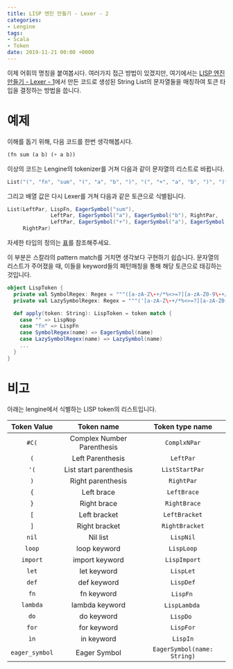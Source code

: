 ```yaml
---
title: LISP 엔진 만들기 - Lexer - 2
categories:
- Lengine
tags:
- Scala
- Token
date: 2019-11-21 00:00 +0000
---
```

이제 어휘의 명칭을 붙여봅시다. 여러가지 접근 방법이 있겠지만, 여기에서는 [LISP 엔진 만들기 - Lexer - 1](https://blog.gyeongmin.co/lengine/2019-11-20/lisp-engine-lexer-1/)에서 만든 코드로 생성된 String List의 문자열들을 매칭하여 토큰 타입을 결정하는 방법을 씁니다.

# 예제

이해를 돕기 위해, 다음 코드를 한번 생각해봅시다.

```lisp
(fn sum (a b) (+ a b))
```

이상의 코드는 Lengine의 tokenizer를 거쳐 다음과 같이 문자열의 리스트로 바뀝니다.

```scala
List("(", "fn", "sum", "(", "a", "b", ")", "(", "+", "a", "b", ")", ")")
```

그리고 배열 값은 다시 Lexer를 거쳐 다음과 같은 토큰으로 식별됩니다.

```scala
List(LeftPar, LispFn, EagerSymbol("sum"),
              LeftPar, EagerSymbol("a"), EagerSymbol("b"), RightPar,
              LeftPar, EagerSymbol("+"), EagerSymbol("a"), EagerSymbol("b"), RightPar,
     RightPar)
```

자세한 타입의 정의는 [표](#token-tables)를 참조해주세요.

이 부분은 스칼라의 pattern match를 거치면 생각보다 구현하기 쉽습니다. 문자열의 리스트가 주어졌을 때, 이들을 keyword들의 패턴매칭을 통해 해당 토큰으로 태깅하는 것입니다.

```scala
object LispToken {
  private val SymbolRegex: Regex = """([a-zA-Z\-+/*%<>=?][a-zA-Z0-9\-+/*%<>=?]*\*?)""".r
  private val LazySymbolRegex: Regex = """('[a-zA-Z\-+/*%<>=?][a-zA-Z0-9\-+/*%<>=?]*)""".r

  def apply(token: String): LispToken = token match {
    case "" => LispNop
    case "fn" => LispFn
    case SymbolRegex(name) => EagerSymbol(name)
    case LazySymbolRegex(name) => LazySymbol(name)
    ...
  }
}
```

# 비고 

아래는 lengine에서 식별하는 LISP token의 리스트입니다.

<a id="token-tables"></a>

| Token Value  | Token name                 | Token type name    |
|:------------:|:--------------------------:|:------------------:|
| ```#C(```    | Complex Number Parenthesis | ```ComplxNPar```   |
| ```(```      | Left Parenthesis           | ```LeftPar```      |
| ```'(```     | List start parenthesis     | ```ListStartPar``` |
| ```)```      | Right parenthesis          | ```RightPar```     |
| ```{```      | Left brace                 | ```LeftBrace```    |
| ```}```      | Right brace                | ```RightBrace```   |
| ```[```      | Left bracket               | ```LeftBracket```  |
| ```]```      | Right bracket              | ```RightBracket``` |
| ```nil```    | Nil list                   | ```LispNil```      |
| ```loop```   | loop keyword               | ```LispLoop```     |
| ```import``` | import keyword             | ```LispImport```   |
| ```let```    | let keyword                | ```LispLet```      |
| ```def```    | def keyword                | ```LispDef```      |
| ```fn```     | fn keyword                 | ```LispFn```       |
| ```lambda``` | lambda keyword             | ```LispLambda```   |
| ```do```     | do keyword                 | ```LispDo```       |
| ```for```    | for keyword                | ```LispFor```      |
| ```ìn```     | in keyword                 | ```LispIn```       |
| ```eager_symbol``` | Eager Symbol | ```EagerSymbol(name: String)``` |
